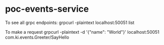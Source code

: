 # poc-events-service

To see all grpc endpoints:
grpcurl -plaintext localhost:50051 list

To make a request
grpcurl -plaintext -d '{"name": "World"}' localhost:50051 com.ki.events.Greeter/SayHello
